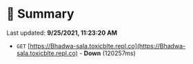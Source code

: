 # 📖 Summary
Last updated: **9/25/2021, 11:23:20 AM**

- `GET` [https://Bhadwa-sala.toxicblte.repl.co](https://Bhadwa-sala.toxicblte.repl.co) - **Down** (120257ms)
